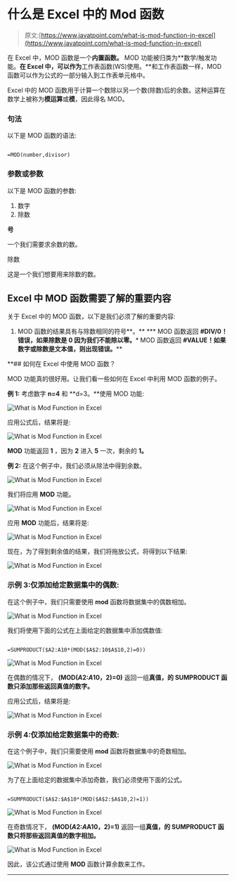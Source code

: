 # 什么是 Excel 中的 Mod 函数

> 原文:[https://www.javatpoint.com/what-is-mod-function-in-excel](https://www.javatpoint.com/what-is-mod-function-in-excel)

在 Excel 中，MOD 函数是一个**内置函数。** MOD 功能被归类为**数学/触发功能。**在 Excel 中，可以作为**工作表函数(WS)使用。**和工作表函数一样，MOD 函数可以作为公式的一部分输入到工作表单元格中。

Excel 中的 MOD 函数用于计算一个数除以另一个数(除数)后的余数。这种运算在数学上被称为**模运算**或**模**，因此得名 MOD。

### 句法

以下是 MOD 函数的语法:

```

=MOD(number,divisor)

```

### 参数或参数

以下是 MOD 函数的参数:

1.  数字
2.  除数

**号**

一个我们需要求余数的数。

除数

这是一个我们想要用来除数的数。

## Excel 中 MOD 函数需要了解的重要内容

关于 Excel 中的 MOD 函数，以下是我们必须了解的重要内容:

1.  MOD 函数的结果具有与除数相同的符号**。**
***   MOD 函数返回 **#DIV/0！**错误，如果除数是 **0** 因为我们不能除以**零。***   MOD 函数返回 **#VALUE！**如果数字或除数是**文本值，则出现错误。****

 **## 如何在 Excel 中使用 MOD 函数？

MOD 功能真的很好用。让我们看一些如何在 Excel 中利用 MOD 函数的例子。

**例 1:** 考虑数字 **n=4** 和 **d=3。**使用 MOD 功能:

![What is Mod Function in Excel](../Images/9a2d01fc1423b773da158fa85ee24a37.png)

应用公式后，结果将是:

![What is Mod Function in Excel](../Images/da76bb1d2bc000d38f18a7e943b647f4.png)

**MOD** 功能返回 **1** ，因为 **2** 进入 **5** 一次，剩余的 **1。**

**例 2:** 在这个例子中，我们必须从除法中得到余数。

![What is Mod Function in Excel](../Images/5057fa7e589b69883fae48cc88867d21.png)

我们将应用 **MOD** 功能。

![What is Mod Function in Excel](../Images/3015bcadabbe947d700f3ba2f4679845.png)

应用 **MOD** 功能后，结果将是:

![What is Mod Function in Excel](../Images/95f7b0fbdbb80c03c368231af143365a.png)

现在，为了得到剩余值的结果，我们将拖放公式，将得到以下结果:

![What is Mod Function in Excel](../Images/ae44ee44a9ae273fd0755dcab80a2d69.png)

### 示例 3:仅添加给定数据集中的偶数:

在这个例子中，我们只需要使用 **mod** 函数将数据集中的偶数相加。

![What is Mod Function in Excel](../Images/0af6fd639745b65c63c299a7003068bd.png)

我们将使用下面的公式在上面给定的数据集中添加偶数值:

```

=SUMPRODUCT($A2:A10*(MOD($A$2:10$A$10,2)=0))

```

![What is Mod Function in Excel](../Images/888c14d2f8addf702ab69d8b2a0e75ea.png)

在偶数的情况下， **(MOD($A$2:$A$10，2)=0)** 返回一组**真值，**的 **SUMPRODUCT** 函数只添加那些返回**真值的数字。**

应用公式后，结果将是:

![What is Mod Function in Excel](../Images/b59e5866646c8af0faa0c3a10b3940cb.png)

### 示例 4:仅添加给定数据集中的奇数:

在这个例子中，我们只需要使用 **mod** 函数将数据集中的奇数相加。

![What is Mod Function in Excel](../Images/a32e7edadea904b33610f31eb4c5da59.png)

为了在上面给定的数据集中添加奇数，我们必须使用下面的公式。

```

=SUMPRODUCT($A$2:$A$10*(MOD($A$2:$A$10,2)=1))

```

![What is Mod Function in Excel](../Images/5020cdb0a870e3f6d7fc45b4722900f4.png)

在奇数情况下， **(MOD($A$2:$A$A10，2)=1)** 返回一组**真值，**的 **SUMPRODUCT** 函数只将那些返回**真值的数字相加。**

![What is Mod Function in Excel](../Images/0a096025eb26026c1526cf94bb67c08b.png)

因此，该公式通过使用 **MOD** 函数计算余数来工作。

* * ***
